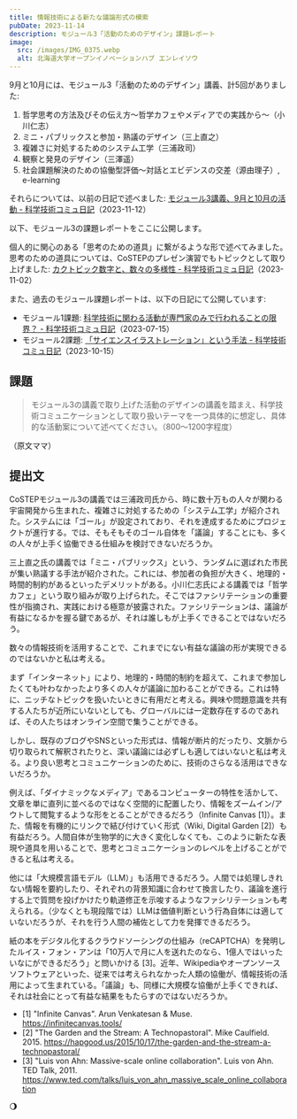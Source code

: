 ```yaml
---
title: 情報技術による新たな議論形式の模索
pubDate: 2023-11-14
description: モジュール3「活動のためのデザイン」課題レポート
image:
  src: /images/IMG_0375.webp
  alt: 北海道大学オープンイノベーションハブ エンレイソウ
---
```


9月と10月には、モジュール3「活動のためのデザイン」講義、計5回がありました:

1. 哲学思考の方法及びその伝え方～哲学カフェやメディアでの実践から～（小川仁志）
2. ミニ・パブリックスと参加・熟議のデザイン（三上直之）
3. 複雑さに対処するためのシステム工学（三浦政司）
4. 観察と発見のデザイン（三澤遥）
5. 社会課題解決のための協働型評価～対話とエビデンスの交差（源由理子）, e-learning

それらについては、以前の日記で述べました: [モジュール3講義、9月と10月の活動 - 科学技術コミュ日記](/2023-11-12/)（2023-11-12）

以下、モジュール3の課題レポートをここに公開します。

個人的に関心のある「思考のための道具」に繋がるような形で述べてみました。思考のための道具については、CoSTEPのプレゼン演習でもトピックとして取り上げました: [カクトビック数字と、数々の多様性 - 科学技術コミュ日記](/2023-11-02/)（2023-11-02）

また、過去のモジュール課題レポートは、以下の日記にて公開しています:

- モジュール1課題: [科学技術に関わる活動が専門家のみで行われることの限界？ - 科学技術コミュ日記](/2023-07-15/)（2023-07-15）
- モジュール2課題: [「サイエンスイラストレーション」という手法 - 科学技術コミュ日記](/2023-10-15/)（2023-10-15）

## 課題

> モジュール3の講義で取り上げた活動のデザインの講義を踏まえ、科学技術コミュニケーションとして取り扱いテーマを一つ具体的に想定し、具体的な活動案について述べてください。（800〜1200字程度）

（原文ママ）

## 提出文

CoSTEPモジュール3の講義では三浦政司氏から、時に数十万もの人々が関わる宇宙開発から生まれた、複雑さに対処するための「システム工学」が紹介された。システムには「ゴール」が設定されており、それを達成するためにプロジェクトが進行する。では、そもそもそのゴール自体を「議論」することにも、多くの人々が上手く協働できる仕組みを検討できないだろうか。

三上直之氏の講義では「ミニ・パブリックス」という、ランダムに選ばれた市民が集い熟議する手法が紹介された。これには、参加者の負担が大きく、地理的・時間的制約があるといったデメリットがある。小川仁志氏による講義では「哲学カフェ」という取り組みが取り上げられた。そこではファシリテーションの重要性が指摘され、実践における極意が披露された。ファシリテーションは、議論が有益になるかを握る鍵であるが、それは誰しもが上手くできることではないだろう。

数々の情報技術を活用することで、これまでにない有益な議論の形が実現できるのではないかと私は考える。

まず「インターネット」により、地理的・時間的制約を超えて、これまで参加したくても叶わなかったより多くの人々が議論に加わることができる。これは特に、ニッチなトピックを扱いたいときに有用だと考える。興味や問題意識を共有する人たちが近所にいないとしても、グローバルには一定数存在するのであれば、その人たちはオンライン空間で集うことができる。

しかし、既存のブログやSNSといった形式は、情報が断片的だったり、文脈から切り取られて解釈されたりと、深い議論には必ずしも適してはいないと私は考える。より良い思考とコミュニケーションのために、技術のさらなる活用はできないだろうか。

例えば、「ダイナミックなメディア」であるコンピューターの特性を活かして、文章を単に直列に並べるのではなく空間的に配置したり、情報をズームイン/アウトして閲覧するような形をとることができるだろう（Infinite Canvas [1]）。また、情報を有機的にリンクで結び付けていく形式（Wiki, Digital Garden [2]）も有益だろう。人間自体が生物学的に大きく変化しなくても、このように新たな表現や道具を用いることで、思考とコミュニケーションのレベルを上げることができると私は考える。

他には「大規模言語モデル（LLM）」も活用できるだろう。人間では処理しきれない情報を要約したり、それぞれの背景知識に合わせて換言したり、議論を進行する上で質問を投げかけたり軌道修正を示唆するようなファシリテーションも考えられる。（少なくとも現段階では）LLMは価値判断という行為自体には適していないだろうが、それを行う人間の補佐として力を発揮できるだろう。

紙の本をデジタル化するクラウドソーシングの仕組み（reCAPTCHA）を発明したルイス・フォン・アンは「10万人で月に人を送れたのなら、1億人ではいったいなにができるだろう」と問いかける [3]。近年、Wikipediaやオープンソースソフトウェアといった、従来では考えられなかった人類の協働が、情報技術の活用によって生まれている。「議論」も、同様に大規模な協働が上手くできれば、それは社会にとって有益な結果をもたらすのではないだろうか。

- [1] "Infinite Canvas". Arun Venkatesan & Muse. https://infinitecanvas.tools/
- [2] "The Garden and the Stream: A Technopastoral". Mike Caulfield. 2015. https://hapgood.us/2015/10/17/the-garden-and-the-stream-a-technopastoral/
- [3] "Luis von Ahn: Massive-scale online collaboration". Luis von Ahn. TED Talk, 2011. https://www.ted.com/talks/luis_von_ahn_massive_scale_online_collaboration

🌖
